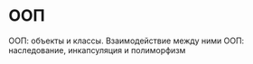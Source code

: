 # ООП
ООП: объекты и классы. Взаимодействие между ними
ООП: наследование, инкапсуляция и полиморфизм
